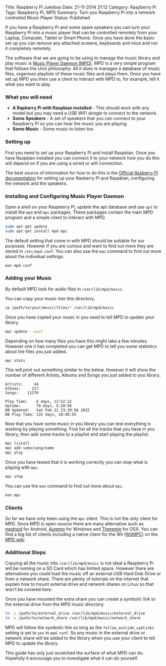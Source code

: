 Title: Raspberry Pi Jukebox
Date: 21-11-2014 21:12
Category: Raspberry Pi
Tags: Raspberry Pi, MPD
Summary: Turn you Raspberry Pi into a network controlled Music Player
Status: Published

If you have a Raspberry Pi and some spare speakers you can turn your Raspberry
Pi into a music player that can be controlled remotely from your Laptop,
Computer, Tablet or Smart Phone. Once you have done the basic set up you can
remove any attached screens, keyboards and mice and run it completely remotely.

The software that we are going to be using to manage the music library and play
music is [Music Player Daemon (MPD)](http://www.musicpd.org/). MPD is a very
simple program that follows the Unix philosophy. All it does is manages a
database of music files, organises playlists of these music files and plays
them. Once you have set up MPD you then use a client to interact with MPD to,
for example, tell it what you want to play.

### What you will need

* **A Rapberry Pi with Raspbian installed** -
This should work with any model but you may need a USB WiFi dongle to connect
to the network.
* **Some Speakers** - A set of speakers that you can connect to your Raspberry
Pi so you can hear the music you are playing.
* **Some Music** - Some music to listen too.

### Setting up

First you need to set up your Raspberry Pi and install Raspbian.
Once you have Raspbian installed you can connect it to your network how you do
this will depend on if you are using a wired or wifi connection.

The best source of information for how to do this is the
[Official Rasberry Pi documentation](http://www.raspberrypi.org/documentation/)
for setting up your Rasberry Pi and Raspbian, configuring the network and
the speakers.

### Installing and Configuring Music Player Daemon

Open a shell on your Raspberry Pi, update the apt database and use ```apt``` to
install the ```mpd``` and ```mpc``` packages. These packages contain the main
MPD program and a simple client to interact with MPD.

```bash
sudo apt-get update
sudo apt-get install mpd mpc
```

The default setting that come in with MPD should be suitable for our purposes.
However if you are curious and want to find out more they are stored in
```/etc/mpd.conf```. You can also use the ```man``` command to find out more
about the individual settings.

```bash
man mpd.conf
```

### Adding your Music

By default MPD look for audio files in ```/var/lib/mpd/music```.

You can copy your music into this directory.

```bash
cp /path/to/your/music/files/* /var/lib/mpd/music
```

Once you have copied your music in you need to tell MPD to update your library.

```bash
mpc update --wait
```

Depending on how many files you have this might take a few minutes. However one
it has completed you can get MPD to tell you some statistics about the files you
just added.

```bash
mpc stats
```

This will print out something similar to the below. However it will show the
number of different Artists, Albums and Songs you just added to you library.

```
Artists:     44
Albums:     217
Songs:    11270

Play Time:    6 days, 12:52:12
Uptime:       70 days, 5:20:56
DB Updated:   Sat Feb 21 23:29:58 2015
DB Play Time: 133 days, 10:40:55
```

Now that you have some music in you library you can test everything is working
by playing something. First list all the tracks that you have in you library,
then add some tracks to a playlist and start playing the playlist.

```bash
mpc listall
mpc add some/song/name
mpc play
```

Once you have tested that it is working correctly you can stop what is playing
with ```mpc```.

```bash
mpc stop
```

You can use the ```man``` command to find out more about ```mpc```.

```bash
man mpc
```

### Clients

So far we have only been using the ```mpc``` client.
This is not the only client for MPD. Since MPD is open-source there are many
alternative such as
[mpdroid](https://play.google.com/store/apps/details?id=com.namelessdev.mpdroid)
for Android, [Auremo](https://auremo.codeplex.com/) for Windows and
[Theremin](http://mpd.wikia.com/wiki/Client:Theremin) for OSX.
You can find a big list of clients including a native client for the Wii
([WiiMPC](http://mpd.wikia.com/wiki/Client:WiiMPC)) on the
[MPD wiki](http://mpd.wikia.com/wiki/Clients).

### Additional Steps

Copying all the music into ```/var/lib/mpd/music``` is not ideal a Raspberry Pi
will be running on a SD Card which has limited space.
However there are alternatives you could load the music off an external USB Hard
Disk Drive or from a network share.
There are plenty of tutorials on the internet that explain how to mount external
drive and network shares on Linux so that won't be covered here.

Once you have mounted the extra share you can create a symbolic link to the
external drive from the MPD music directory.

```bash
ln -s /path/to/external_drive /var/lib/mpd/music/external_drive
ln -s /path/to/network_share /var/lib/mpd/music/network_share
```

MPD will follow the symbolic link so long as the ```follow_outside_symlinks```
setting is set to ```yes``` in ```mpd.conf```. So any music in the external drive
or network share will be added to the library when you use your client to tell
MPD to update the library.

This guide has only just scratched the surface of what MPD can do. Hopefully it
encourage you to investigate what it can do yourself.
